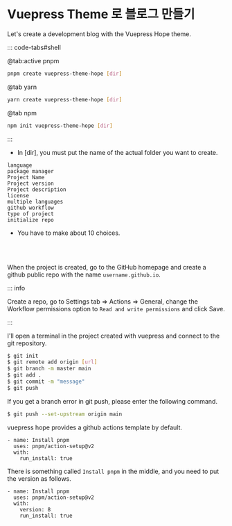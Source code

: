 # Vuepress Theme 로 블로그 만들기

Let's create a development blog with the Vuepress Hope theme.

::: code-tabs#shell

@tab:active pnpm

```bash
pnpm create vuepress-theme-hope [dir]
```

@tab yarn

```bash
yarn create vuepress-theme-hope [dir]
```

@tab npm

```bash
npm init vuepress-theme-hope [dir]
```

:::

- In [dir], you must put the name of the actual folder you want to create.

```
language
package manager
Project Name
Project version
Project description
license
multiple languages
github workflow
type of project
initialize repo
```

- You have to make about 10 choices.

<br/>
<br/>

When the project is created, go to the GitHub homepage and create a github public repo with the name `username.github.io`.

::: info

Create a repo, go to Settings tab => Actions => General, change the Workflow permissions option to `Read and write permissions` and click Save.

:::

I'll open a terminal in the project created with vuepress and connect to the git repository.

```sh
$ git init
$ git remote add origin [url]
$ git branch -m master main
$ git add .
$ git commit -m "message"
$ git push
```

If you get a branch error in git push, please enter the following command.

```sh
$ git push --set-upstream origin main
```

vuepress hope provides a github actions template by default.

```
- name: Install pnpm
  uses: pnpm/action-setup@v2
  with:
    run_install: true
```

There is something called `Install pnpm` in the middle, and you need to put the version as follows.

```
- name: Install pnpm
  uses: pnpm/action-setup@v2
  with:
    version: 8
    run_install: true
```
